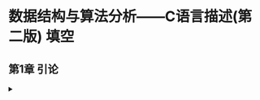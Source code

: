 <!-- markdownlint-disable MD033 MD026 MD037 -->
# 数据结构与算法分析——C语言描述(第二版) 填空

## 第1章 引论

<details>
  <summary></summary>
  <div></div>
</details>
